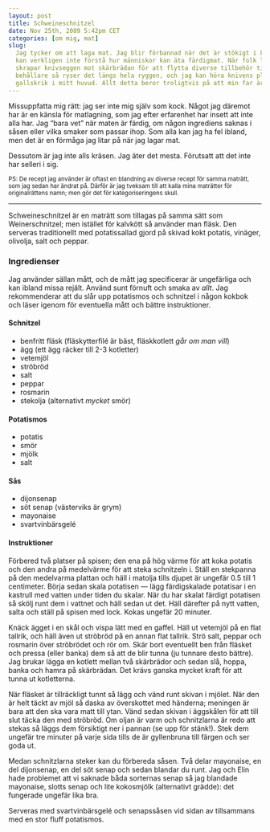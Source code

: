 ```yaml
---
layout: post
title: Schweineschnitzel
date: Nov 25th, 2009 5:42pm CET
categories: [om mig, mat]
slug:
  Jag tycker om att laga mat. Jag blir förbannad när det är stökigt i köket och
  kan verkligen inte förstå hur människor kan äta färdigmat. När folk långsamt
  skrapar knivseggen mot skärbrädan för att flytta diverse tillbehör till annan
  behållare så ryser det längs hela ryggen, och jag kan höra knivens plågande
  gallskrik i mitt huvud. Allt detta beror troligtvis på att min far är kock.
---
```


Missuppfatta mig rätt: jag ser inte mig själv som kock. Något jag däremot har är en känsla för matlagning, som jag efter erfarenhet har insett att inte alla har. Jag “bara vet” när maten är färdig, om någon ingrediens saknas i såsen eller vilka smaker som passar ihop. Som alla kan jag ha fel ibland, men det är en förmåga jag litar på när jag lagar mat.

Dessutom är jag inte alls kräsen. Jag äter det mesta. Förutsatt att det inte har selleri i sig. 

<small>PS: De recept jag använder är oftast en blandning av diverse recept för samma maträtt, som jag sedan har ändrat på. Därför är jag tveksam till att kalla mina maträtter för originalrättens namn; men gör det för kategoriseringens skull.</small>

---

Schweineschnitzel är en maträtt som tillagas på samma sätt som Weinerschnitzel; men istället för kalvkött så använder man fläsk. Den serveras traditionellt med potatissallad gjord på skivad kokt potatis, vinäger, olivolja, salt och peppar.

<!-- more -->

### Ingredienser
Jag använder sällan mått, och de mått jag specificerar är ungefärliga och kan ibland missa rejält. Använd sunt förnuft och smaka av *allt*. Jag rekommenderar att du slår upp potatismos och schnitzel i någon kokbok och läser igenom för eventuella mått och bättre instruktioner.

#### Schnitzel
- benfritt fläsk (fläskytterfilé är bäst, fläskkotlett *går om man vill*) 
- ägg (ett ägg räcker till 2-3 kotletter)
- vetemjöl
- ströbröd
- salt
- peppar
- rosmarin
- stekolja (alternativt *mycket* smör)

#### Potatismos
- potatis
- smör
- mjölk
- salt

#### Sås
- dijonsenap
- söt senap (västerviks är grym)
- mayonaise
- svartvinbärsgelé

#### Instruktioner
Förbered två platser på spisen; den ena på hög värme för att koka potatis och den andra på medelvärme för att steka schnitzeln i. Ställ en stekpanna på den medelvarma plattan och häll i matolja tills djupet är ungefär 0.5 till 1 centimeter. Börja sedan skala potatisen — lägg färdigskalade potatisar i en kastrull med vatten under tiden du skalar. När du har skalat färdigt potatisen så skölj runt dem i vattnet och häll sedan ut det. Häll därefter på nytt vatten, salta och ställ på spisen med lock. Kokas ungefär 20 minuter.

Knäck ägget i en skål och vispa lätt med en gaffel. Häll ut vetemjöl på en flat tallrik, och häll även ut ströbröd på en annan flat tallrik. Strö salt, peppar och rosmarin över ströbrödet och rör om. Skär bort eventuellt ben från fläsket och pressa (eller banka) dem så att de blir tunna (ju tunnare desto bättre). Jag brukar lägga en kotlett mellan två skärbrädor och sedan slå, hoppa, banka och hamra på skärbrädan. Det krävs ganska mycket kraft för att tunna ut kotletterna.

När fläsket är tillräckligt tunnt så lägg och vänd runt skivan i mjölet. När den är helt täckt av mjöl så daska av överskottet med händerna; meningen är bara att den ska vara matt till ytan. Vänd sedan skivan i äggskålen för att till slut täcka den med ströbröd. Om oljan är varm och schnitzlarna är redo att stekas så läggs dem försiktigt ner i pannan (se upp för stänk!). Stek dem ungefär tre minuter på varje sida tills de är gyllenbruna till färgen och ser goda ut.

Medan schnitzlarna steker kan du förbereda såsen. Två delar mayonaise, en del dijonsenap, en del söt senap och sedan blandar du runt. Jag och Elin hade problemet att vi saknade båda sorternas senap så jag blandade mayonaise, slotts senap och lite kokosmjölk (alternativt grädde): det fungerade ungefär lika bra.

Serveras med svartvinbärsgelé och senapssåsen vid sidan av tillsammans med en stor fluff potatismos.